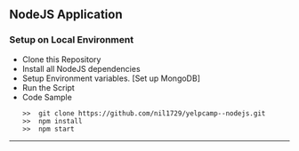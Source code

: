 ## NodeJS Application

### Setup on Local Environment

- Clone this Repository
- Install all NodeJS dependencies
- Setup Environment variables. [Set up MongoDB]
- Run the Script
- Code Sample
  ```
  >>  git clone https://github.com/nil1729/yelpcamp--nodejs.git
  >>  npm install
  >>  npm start
  ```

---
